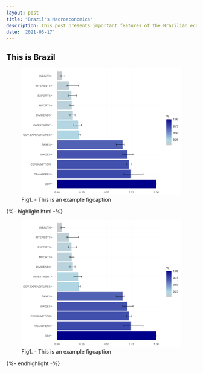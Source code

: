 ```yaml
---
layout: post
title: "Brazil's Macroeconomics"
description: This post presents important features of the Brazilian economy macroeconomic system. I think.
date: '2021-05-17'
---
```


## This is Brazil

<figure>
	<img src="/assets/img/flows.jpg" alt=""> 
	<figcaption>Fig1. - This is an example figcaption</figcaption>
</figure>

{%- highlight html -%}
<figure>
	<img src="/assets/img/flows.jpg" alt=""> 
	<figcaption>Fig1. - This is an example figcaption</figcaption>
</figure>
{%- endhighlight -%}